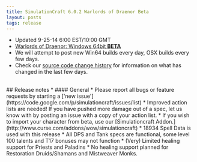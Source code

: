 ```yaml
---
title: SimulationCraft 6.0.2 Warlords of Draenor Beta
layout: posts
tags: release
---
```

* Updated 9-25-14 6:00 EST/10:00 GMT
* [Warlords of Draenor: Windows 64bit **BETA** ](http://downloads.simulationcraft.org/simc-602-alpha-win64-09-25-f5738c9.zip)
* We will attempt to post new Win64 builds every day, OSX builds every few days.
* Check our [source code change history](https://code.google.com/p/simulationcraft/source/list?name=wod) for information on what has changed in the last few days.
<br>
## Release notes
* #### General
    * Please report all bugs or feature requests by starting a ['new issue'](https://code.google.com/p/simulationcraft/issues/list)
    * Improved action lists are needed! If you have pushed more damage out of a spec, let us know with by posting an issue with a copy of your action list. 
    * If you wish to import your character from beta, use our [Simulationcraft Addon.](http://www.curse.com/addons/wow/simulationcraft)
    * 18934 Spell Data is used with this release
	* All DPS and Tank specs are functional, some level 100 talents and T17 bonuses may not function
	* (Very) Limited healing support for Priests and Paladins
	* No healing support planned for Restoration Druids/Shamans and Mistweaver Monks.